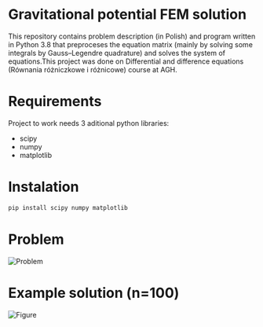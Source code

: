 
# Gravitational potential FEM solution
This repository contains problem description (in Polish) and program written in Python 3.8 that preproceses the equation matrix (mainly by solving some integrals by Gauss–Legendre quadrature) and solves the system of equations.This project was done on Differential and difference equations (Równania różniczkowe i różnicowe) course at AGH.

# Requirements
Project to work needs 3 aditional python libraries:
- scipy
- numpy
- matplotlib

# Instalation
```python
pip install scipy numpy matplotlib
```
# Problem
![Problem](https://user-images.githubusercontent.com/114989568/216762013-1c8e88d3-1a54-454c-b9de-53e1f739a89e.png)

# Example solution (n=100)
![Figure](https://user-images.githubusercontent.com/114989568/216762218-5f47f833-8c99-4931-b124-0bb4331eb3e0.png)

